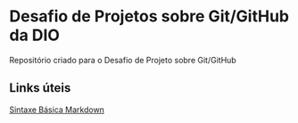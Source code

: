 # Desafio de Projetos sobre Git/GitHub da DIO
Repositório criado para o Desafio de Projeto sobre Git/GitHub

## Links úteis
[Sintaxe Básica Markdown](https://www.markdownguide.org/basic-syntax/)
